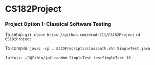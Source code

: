 # CS182Project

### Project Option 1: Classical Software Testing

To setup:
```git clone https://github.com/drodr211/CS182Project```
```cd CS182Project```

To compile: ```javac -cp .:$(JQF/scripts/classpath.sh) SimpleTest.java```

To Fuzz: ```./JQF/bin/jqf-random SimpleTest testSimpleTest 10```
